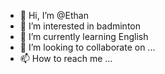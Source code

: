 - 👋 Hi, I’m @Ethan
- 👀 I’m interested in badminton
- 🌱 I’m currently learning English
- 💞️ I’m looking to collaborate on ...
- 📫 How to reach me ...

<!---
asukamm/asukamm is a ✨ special ✨ repository because its `README.md` (this file) appears on your GitHub profile.
You can click the Preview link to take a look at your changes.
--->
